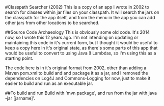 #Classpath Searcher (2002)
This is a copy of an app I wrote in 2002 to search for classes
within jar files on your classpath. It will search the jars on the classpath
for the app itself, and from the menu in the app you can add other jars from other locations to be
searched.

##Source Code Archaeology
This is obviously some old code. It's 2014 now, so I wrote this 12 years ago. I'm not intending on
updating or maintaining this code in it's current form, but I thought it would be useful to keep a copy
here in it's original state, as there's some parts of this app that would be useful
to convert to using Java 8 Lambdas, so I'm using this as a starting point.

The code here is in it's original format from 2002, other than adding a Maven pom.xml to build and
and package it as a jar, and I removed the dependencies on Log4J and Commons-Logging for
now, just to make it easier to build and run as an executable jar.

##To build and run
Build with 'mvn package', and run from the jar with java -jar [jarname]'.
